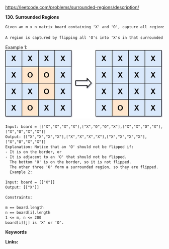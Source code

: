 https://leetcode.com/problems/surrounded-regions/description/

**130. Surrounded Regions**

```markdown
Given an m x n matrix board containing 'X' and 'O', capture all regions that are 4-directionally surrounded by 'X'.

A region is captured by flipping all 'O's into 'X's in that surrounded region.


```
Example 1:
![img.png](img.png)

```
Input: board = [["X","X","X","X"],["X","O","O","X"],["X","X","O","X"],["X","O","X","X"]]
Output: [["X","X","X","X"],["X","X","X","X"],["X","X","X","X"],["X","O","X","X"]]
Explanation: Notice that an 'O' should not be flipped if:
- It is on the border, or
- It is adjacent to an 'O' that should not be flipped.
  The bottom 'O' is on the border, so it is not flipped.
  The other three 'O' form a surrounded region, so they are flipped.
  Example 2:

Input: board = [["X"]]
Output: [["X"]]

Constraints:

m == board.length
n == board[i].length
1 <= m, n <= 200
board[i][j] is 'X' or 'O'.

```



**Keywords**



**Links:**
